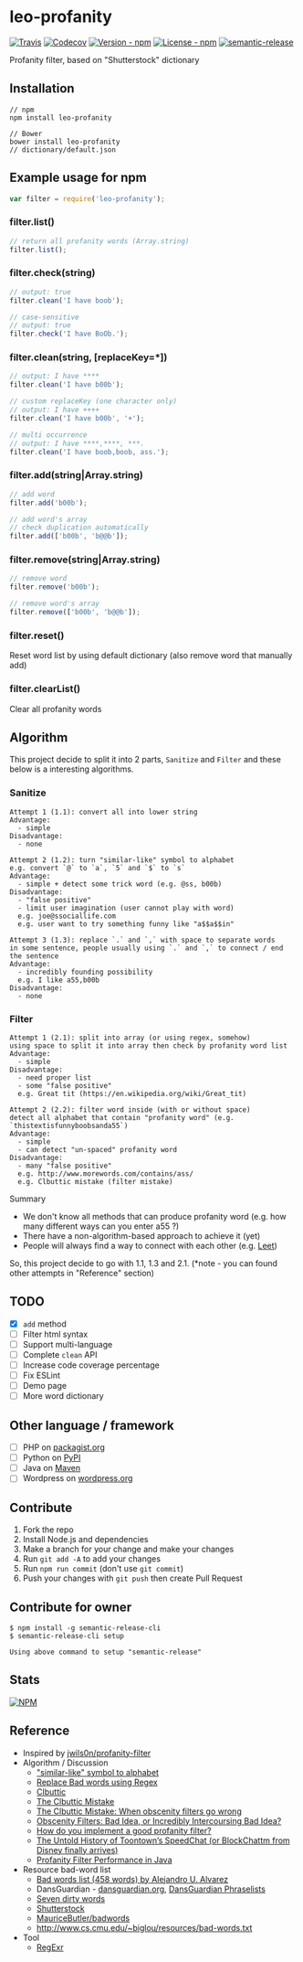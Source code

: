# leo-profanity

[![Travis](https://img.shields.io/travis/jojoee/leo-profanity.svg)](https://travis-ci.org/jojoee/leo-profanity)
[![Codecov](https://img.shields.io/codecov/c/github/jojoee/leo-profanity.svg)](https://codecov.io/github/jojoee/leo-profanity)
[![Version - npm](https://img.shields.io/npm/v/leo-profanity.svg)](https://www.npmjs.com/package/leo-profanity)
[![License - npm](https://img.shields.io/npm/l/leo-profanity.svg)](http://opensource.org/licenses/MIT)
[![semantic-release](https://img.shields.io/badge/%20%20%F0%9F%93%A6%F0%9F%9A%80-semantic--release-e10079.svg?style=flat-square)](https://github.com/semantic-release/semantic-release)

Profanity filter, based on "Shutterstock" dictionary

## Installation

```
// npm
npm install leo-profanity

// Bower
bower install leo-profanity
// dictionary/default.json
```

## Example usage for npm

```javascript
var filter = require('leo-profanity');
```

### filter.list()

```javascript
// return all profanity words (Array.string)
filter.list();
```

### filter.check(string)

```javascript
// output: true
filter.clean('I have boob');

// case-sensitive
// output: true
filter.check('I have BoOb.');
```

### filter.clean(string, [replaceKey=*])

```javascript
// output: I have ****
filter.clean('I have b00b');

// custom replaceKey (one character only)
// output: I have ++++
filter.clean('I have b00b', '+');

// multi occurrence
// output: I have ****,****, ***.
filter.clean('I have boob,boob, ass.');
```

### filter.add(string|Array.string)

```javascript
// add word
filter.add('b00b');

// add word's array
// check duplication automatically
filter.add(['b00b', 'b@@b']);
```

### filter.remove(string|Array.string)

```javascript
// remove word
filter.remove('b00b');

// remove word's array
filter.remove(['b00b', 'b@@b']);
```

### filter.reset()

Reset word list by using default dictionary (also remove word that manually add)

### filter.clearList()

Clear all profanity words

## Algorithm

This project decide to split it into 2 parts,  `Sanitize` and `Filter`
and these below is a interesting algorithms.

### Sanitize
```
Attempt 1 (1.1): convert all into lower string
Advantage:
  - simple
Disadvantage:
  - none

Attempt 2 (1.2): turn "similar-like" symbol to alphabet
e.g. convert `@` to `a`, `5` and `$` to `s`
Advantage:
  - simple + detect some trick word (e.g. @ss, b00b)
Disadvantage:
  - "false positive"
  - limit user imagination (user cannot play with word)
  e.g. joe@ssociallife.com
  e.g. user want to try something funny like "a$$a$$in"

Attempt 3 (1.3): replace `.` and `,` with space to separate words
in some sentence, people usually using `.` and `,` to connect / end the sentence
Advantage:
  - incredibly founding possibility
  e.g. I like a55,b00b
Disadvantage:
  - none
```

### Filter
```
Attempt 1 (2.1): split into array (or using regex, somehow)
using space to split it into array then check by profanity word list
Advantage:
  - simple
Disadvantage:
  - need proper list
  - some "false positive"
  e.g. Great tit (https://en.wikipedia.org/wiki/Great_tit)

Attempt 2 (2.2): filter word inside (with or without space)
detect all alphabet that contain "profanity word" (e.g. `thistextisfunnyboobsanda55`)
Advantage:
  - simple
  - can detect "un-spaced" profanity word
Disadvantage:
  - many "false positive"
  e.g. http://www.morewords.com/contains/ass/
  e.g. Clbuttic mistake (filter mistake)
```

Summary
- We don't know all methods that can produce profanity word
  (e.g. how many different ways can you enter a55 ?)
- There have a non-algorithm-based approach to achieve it (yet)
- People will always find a way to connect with each other
  (e.g. [Leet](https://en.wikipedia.org/wiki/Leet))

So, this project decide to go with 1.1, 1.3 and 2.1.
(*note - you can found other attempts in "Reference" section)

## TODO
- [x] `add` method
- [ ] Filter html syntax
- [ ] Support multi-language
- [ ] Complete `clean` API
- [ ] Increase code coverage percentage
- [ ] Fix ESLint
- [ ] Demo page
- [ ] More word dictionary

## Other language / framework
- [ ] PHP on [packagist.org](packagist.org)
- [ ] Python on [PyPI](https://pypi.python.org/pypi)
- [ ] Java on [Maven](https://maven.apache.org/)
- [ ] Wordpress on [wordpress.org](https://wordpress.org/)

## Contribute
1. Fork the repo
2. Install Node.js and dependencies
3. Make a branch for your change and make your changes
4. Run `git add -A` to add your changes
5. Run `npm run commit` (don't use `git commit`)
6. Push your changes with `git push` then create Pull Request

## Contribute for owner

```
$ npm install -g semantic-release-cli
$ semantic-release-cli setup

Using above command to setup "semantic-release"
```

## Stats
[![NPM](https://nodei.co/npm/leo-profanity.png?downloads=true&stars=true)](https://nodei.co/npm/leo-profanity/)

## Reference
- Inspired by [jwils0n/profanity-filter](https://github.com/jwils0n/profanity-filter)
- Algorithm / Discussion
  - ["similar-like" symbol to alphabet](http://stackoverflow.com/questions/24515/bad-words-filter#answer-24615)
  - [Replace Bad words using Regex](http://stackoverflow.com/questions/3342011/replace-bad-words-using-regex)
  - [Clbuttic](http://www.computerhope.com/jargon/c/clbuttic.htm)
  - [The Clbuttic Mistake](http://thedailywtf.com/articles/The-Clbuttic-Mistake-)
  - [The Clbuttic Mistake: When obscenity filters go wrong](http://www.telegraph.co.uk/news/newstopics/howaboutthat/2667634/The-Clbuttic-Mistake-When-obscenity-filters-go-wrong.html)
  - [Obscenity Filters: Bad Idea, or Incredibly Intercoursing Bad Idea?](https://blog.codinghorror.com/obscenity-filters-bad-idea-or-incredibly-intercoursing-bad-idea/)
  - [How do you implement a good profanity filter?](http://stackoverflow.com/questions/273516/how-do-you-implement-a-good-profanity-filter)
  - [The Untold History of Toontown’s SpeedChat (or BlockChattm from Disney finally arrives)](http://habitatchronicles.com/2007/03/the-untold-history-of-toontowns-speedchat-or-blockchattm-from-disney-finally-arrives/)
  - [Profanity Filter Performance in Java](http://softwareengineering.stackexchange.com/questions/91177/profanity-filter-performance-in-java)
- Resource bad-word list
  - [Bad words list (458 words) by Alejandro U. Alvarez](https://urbanoalvarez.es/blog/2008/04/04/bad-words-list/)
  - DansGuardian - [dansguardian.org](http://dansguardian.org/), [DansGuardian Phraselists](http://contentfilter.futuragts.com/phraselists/)
  - [Seven dirty words](https://en.wikipedia.org/wiki/Seven_dirty_words)
  - [Shutterstock](https://github.com/LDNOOBW/List-of-Dirty-Naughty-Obscene-and-Otherwise-Bad-Words)
  - [MauriceButler/badwords](https://github.com/MauriceButler/badwords)
  - http://www.cs.cmu.edu/~biglou/resources/bad-words.txt
- Tool
  - [RegExr](http://regexr.com/)
